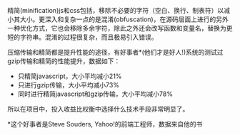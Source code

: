 精简(minification)js和css包括，移除不必要的字符（空白、换行、制表符）以减小其大小。更深入和复杂一点的是混淆(obfuscation)，在源码层面上进行的另外一种优化方式，它也会移除多余字符，除此之外还会改写函数和变量名，替换为更短的字符串。混淆的过程很复杂，而且极易引入错误。  

压缩传输和精简都是提升性能的途径，有好事者*(他们才是好人!)系统的测试过gzip传输和精简的性能提升，数据如下：  
* 只精简javascript，大小平均减小21%
* 只进行gzip传输，大小平均减小73%
* 同时进行精简javascript和gzip传输，大小平均减小78%  

所以在项目中，投入收益比权衡中选择什么技术手段非常明显了。


*这个好事者是Steve Souders, Yahoo!的前端工程师，数据来自他的书<High Performance Web Sites>
